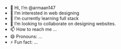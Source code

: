 - 👋 Hi, I’m @armaan147
- 👀 I’m interested in web designing
- 🌱 I’m currently learning full stack
- 💞️ I’m looking to collaborate on designing websites.
- 📫 How to reach me ...
- 😄 Pronouns: ...
- ⚡ Fun fact: ...

<!---
armaan147/armaan147 is a ✨ special ✨ repository because its `README.md` (this file) appears on your GitHub profile.
You can click the Preview link to take a look at your changes.
--->

